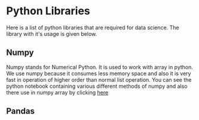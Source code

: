# Python Libraries
Here is a list of python libraries that are required for data science. The library with it's usage is given below.
## Numpy
Numpy stands for Numerical Python. It is used to work with array in python. We use numpy because it consumes less memory space and also it is very fast in operation of higher order than normal list operation. You can see the python notebook containing various different methods of numpy and also there use in numpy array by clicking <a href="https://github.com/dubeyshubham786/Python_Libraries/blob/main/Numpy/Numpy.ipynb">here</a>

## Pandas
